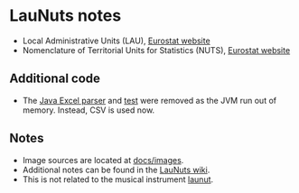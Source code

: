 # LauNuts notes

- Local Administrative Units (LAU), [Eurostat website](https://ec.europa.eu/eurostat/web/nuts/local-administrative-units)
- Nomenclature of Territorial Units for Statistics (NUTS), [Eurostat website](https://ec.europa.eu/eurostat/web/nuts/background)

## Additional code

- The [Java Excel parser](https://github.com/adibaba/LauNuts/tree/e9e6d1c60060c084042df6971379747094d47c02/src/main/java/org/dice_research/launuts/excel) and [test](https://github.com/adibaba/LauNuts/tree/e9e6d1c60060c084042df6971379747094d47c02/src/test/java/org/dice_research/launuts) were removed as the JVM run out of memory. Instead, CSV is used now.

## Notes

- Image sources are located at [docs/images](./images/).
- Additional notes can be found in the [LauNuts wiki](https://github.com/adibaba/LauNuts/wiki).
- This is not related to the musical instrument [launut](https://www.metmuseum.org/art/collection/search/501966).
